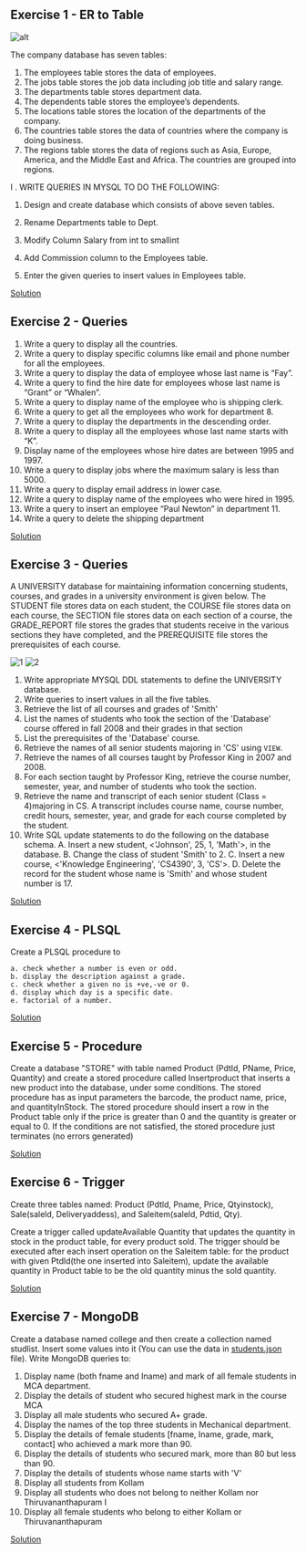 ## Exercise 1 - ER to Table

![alt](./Others/q1.png)

The company database has seven tables:
1. The employees table stores the data of employees.
2. The jobs table stores the job data including job title and salary range.
3. The departments table stores department data.
4. The dependents table stores the employee’s dependents.
5. The locations table stores the location of the departments of the company. 
6. The countries table stores the data of countries where the company is doing business.
7. The regions table stores the data of regions such as Asia, Europe, America, and the Middle
East and Africa. The countries are grouped into regions.

I . WRITE QUERIES IN MYSQL TO DO THE FOLLOWING:
1. Design and create database which consists of above seven tables.
2. Rename Departments table to Dept.
3. Modify Column Salary from int to smallint
4. Add Commission column to the Employees table.

5. Enter the given queries to insert values in Employees table.


[Solution](./exercise1.sql)

## Exercise 2 - Queries

1. Write a query to display all the countries.
2. Write a query to display specific columns like email and phone number for all the
employees.
3. Write a query to display the data of employee whose last name is “Fay”.
4. Write a query to find the hire date for employees whose last name is “Grant” or “Whalen”.
5. Write a query to display name of the employee who is shipping clerk.
6. Write a query to get all the employees who work for department 8.
7. Write a query to display the departments in the descending order.
8. Write a query to display all the employees whose last name starts with “K”.
9. Display name of the employees whose hire dates are between 1995 and 1997.
10. Write a query to display jobs where the maximum salary is less than 5000.
11. Write a query to display email address in lower case.
12. Write a query to display name of the employees who were hired in 1995.
13. Write a query to insert an employee “Paul Newton” in department 11.
14. Write a query to delete the shipping department

[Solution](./exercise2.sql)

## Exercise 3 - Queries

A UNIVERSITY database for maintaining information concerning students, courses, and grades in a university environment is given below.
The STUDENT file stores data on each student, the COURSE file stores data on each course, the SECTION file stores data on each section of a course, the GRADE_REPORT file stores the grades that students receive in the various sections they have completed, and the PREREQUISITE file stores the prerequisites of each course.

![1](./Others/s2-1.jpg)
![2](./Others/s2-2.jpg)


1. Write appropriate MYSQL DDL statements to define the UNIVERSITY database.
2. Write queries to insert values in all the five tables.
3. Retrieve the list of all courses and grades of 'Smith'
4. List the names of students who took the section of the 'Database' course offered in fall 2008 and their grades in that section
5. List the prerequisites of the 'Database' course.
6. Retrieve the names of all senior students majoring in 'CS' using `VIEW`.
7. Retrieve the names of all courses taught by Professor King in 2007 and 2008.
8. For each section taught by Professor King, retrieve the course number, semester, year, and number of students who took the section.
9. Retrieve the name and transcript of each senior student (Class = 4)majoring in CS. A transcript includes course name, course number, credit hours, semester, year, and grade for each course completed by the student.
10. Write SQL update statements to do the following on the database schema.
A. Insert a new student, <'Johnson', 25, 1, 'Math'>, in the database.
B. Change the class of student 'Smith' to 2.
C. Insert a new course, <'Knowledge Engineering', 'CS4390', 3, 'CS'>.
D. Delete the record for the student whose name is 'Smith' and whose student number
is 17.

[Solution](./exercise3.sql)

## Exercise 4 - PLSQL

Create a PLSQL procedure to
    
    a. check whether a number is even or odd.
    b. display the description against a grade.
    c. check whether a given no is +ve,-ve or 0.
    d. display which day is a specific date.
    e. factorial of a number.

[Solution](./exercise4pl.sql)

## Exercise 5 - Procedure

Create a database "STORE" with table named Product (Pdtld, PName, Price, Quantity) and create a stored procedure called Insertproduct that inserts a new product into the database, under some conditions. 
The stored procedure has as input parameters the barcode, the product name, price, and quantityInStock. 
The stored procedure should insert a row in the Product table only if the price is greater than 0 and the quantity is greater or equal to 0.
If the conditions are not satisfied, the stored procedure just terminates (no errors generated)

[Solution](./exercise5.sql)

## Exercise 6 - Trigger

Create three tables named:
Product (Pdtld, Pname, Price, Qtyinstock), Sale(saleld, Deliveryaddess), and Saleitem(saleld, Pdtid, Qty).

Create a trigger called updateAvailable Quantity that updates the quantity in stock in the product table, for every product sold. 
The trigger should be executed after each insert operation on the Saleitem table: for the product with given Ptdld(the one inserted into Saleitem), update the available quantity in Product table to be the old quantity minus the sold quantity.

[Solution](./exercise6.sql)

## Exercise 7 - MongoDB

Create a database named college and then create a collection named studlist. Insert some values into it (You can use the data in [students.json](./students.json) file).
Write MongoDB queries to:
1. Display name (both fname and Iname) and mark of all female students in MCA department.
2. Display the details of student who secured highest mark in the course MCA
3. Display all male students who secured A+ grade.
4. Display the names of the top three students in Mechanical department.
5. Display the details of female students [fname, Iname, grade, mark, contact] who achieved a mark more than 90.
6. Display the details of students who secured mark, more than 80 but less than 90.
7. Display the details of students whose name starts with 'V'
8. Display all students from Kollam
9. Display all students who does not belong to neither Kollam nor Thiruvananthapuram
I
10. Display all female students who belong to either Kollam or Thiruvananthapuram

[Solution](./exercise7.ipynb)
